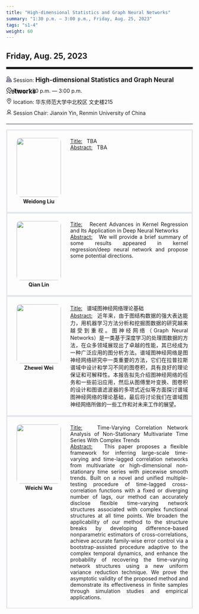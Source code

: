 ```yaml
---
title: "High-dimensional Statistics and Graph Neural Networks"
summary: "1:30 p.m. — 3:00 p.m., Friday, Aug. 25, 2023"
tags: "s1-4"
weight: 60
---
```


Friday, Aug. 25, 2023
------


<hr style="border: 0; border-top: 5px solid;">

<div class="tip">
    <img class="icon" src="/icon/yanjiang.png" />
    Session: <span class="font-bold" style="font-size:120%">High-dimensional Statistics and Graph Neural Networks</span>
</div>

<div class="tip">
    <img class="icon" src="/icon/shizhong.png" />
    Time: 1:30 p.m. — 3:00 p.m.
</div>
<div class="tip">
    <img class="icon" src="/icon/didian.png" />
    location: 华东师范大学中北校区 文史楼215
</div>


<div class="tip">
    <img class="icon" src="/icon/lingdao.png" />
    Session Chair: Jianxin Yin, Renmin University of China
</div>


________________________________________

<div class="row">
    <div class="left">
        <img src="/images/weidong.png" class="avatar" />
        <div class="font-small font-bold">
            <a>
                Weidong Liu
            </a>
        </div>
    </div>
    <div class="right">
        <div class="font-small">
            <u>Title:</u> &nbsp;
            TBA
        </div>
        <div class="content font-small">
            <u>Abstract:</u> &nbsp;
            TBA
        </div>
    </div>
</div>

<div class="row">
    <div class="left">
        <img src="/images/linqian.png" class="avatar" />
        <div class="font-small font-bold">
            <a>
                Qian Lin
            </a>
        </div>
    </div>
    <div class="right">
        <div class="font-small">
            <u>Title:</u> &nbsp;
            Recent Advances in Kernel Regression and Its Application in Deep Neural Networks
        </div>
        <div class="content font-small">
            <u>Abstract:</u> &nbsp;
            We will provide a brief summary of some results appeared in kernel regression/deep neural network and propose some potential directions.
        </div>
    </div>
</div>

<div class="row">
    <div class="left">
        <img src="/images/zhewei.png" class="avatar" />
        <div class="font-small font-bold">
            <a>
                Zhewei Wei
            </a>
        </div>
    </div>
    <div class="right">
        <div class="font-small">
            <u>Title:</u> &nbsp;
            谱域图神经网络理论基础
        </div>
        <div class="content font-small">
            <u>Abstract:</u> &nbsp;
            近年来，由于图结构数据的强大表达能力，用机器学习方法分析和挖掘图数据的研究越来越受到重视。图神经网络（Graph Neural Networks）是一类基于深度学习的处理图数据的方法，在众多领域展现出了卓越的性能，其已经成为一种广泛应用的图分析方法。谱域图神经网络是图神经网络研究中一类重要的方法，它们在拉普拉斯谱域中设计和学习不同的图卷积，具有良好的理论保证和可解释性。本报告拟先介绍图神经网络的任务和一些前沿应用，然后从图傅里叶变换、图卷积的设计和图谱滤波器的多项式近似等方面探讨谱域图神经网络的理论基础，最后将讨论我们在谱域图神经网络所做的一些工作和对未来工作的展望。
        </div>
    </div>
</div>

<div class="row">
    <div class="left">
        <img src="/images/weichi.png" class="avatar" />
        <div class="font-small font-bold">
            <a>
                Weichi Wu
            </a>
        </div>
    </div>
    <div class="right">
        <div class="font-small">
            <u>Title:</u> &nbsp;
            Time-Varying Correlation Network Analysis of Non-Stationary Multivariate Time Series With Complex Trends
        </div>
        <div class="content font-small">
            <u>Abstract:</u> &nbsp;
            This paper proposes a flexible framework for inferring large-scale time-varying and time-lagged correlation networks from multivariate or high-dimensional non-stationary time series with piecewise smooth trends. Built on a novel and unified multiple-testing procedure of time-lagged cross-correlation functions with a fixed or diverging number of lags, our method can accurately disclose flexible time-varying network structures associated with complex functional structures at all time points. We broaden the applicability of our method to the structure breaks by developing difference-based nonparametric estimators of cross-correlations, achieve accurate family-wise error control via a bootstrap-assisted procedure adaptive to the complex temporal dynamics, and enhance the probability of recovering the time-varying network structures using a new uniform variance reduction technique. We prove the asymptotic validity of the proposed method and demonstrate its effectiveness in finite samples through simulation studies and empirical applications.
        </div>
    </div>
</div>

<style>

.tip {
    height: 30px;
    line-height: 30px;
}

.icon {
    width: 15px;
}

.row {
    padding: 10px; 
    height: auto; 
    border-bottom-width: 2px; 
    border-style: solid; 
    border-color: #E4E7ED; 
    padding-bottom: 20px; 
    padding-top: 20px;
    display: flex; 
    text-align: justify;
}

.left {
    min-width: 150px !important;
    text-align: center;
}

.avatar {
    width: 120px;
    height: 160px;
    max-width: 100%;
    border-radius: 10px;
}

.right {
    margin-left: 10px; 
    max-width: 80%;
}


.font-small {
    /* font-size: 16px; */
}

.font-bold {
    font-weight: bold;
}
</style>